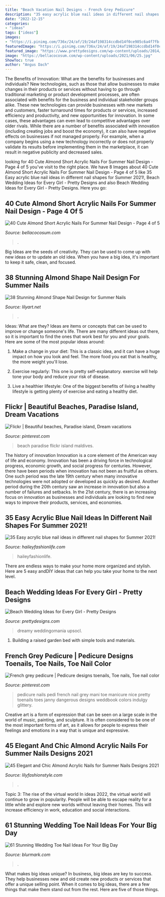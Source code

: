 ```yaml
---
title: "Beach Vacation Nail Designs - French Grey Pedicure"
description: "35 easy acrylic blue nail ideas in different nail shapes for summer 2021!"
date: "2022-12-15"
categories:
- "ideas"
tags: ["ideas"]
images:
- "https://i.pinimg.com/736x/24/af/19/24af198314ccdbd14f0ce985c6a4f7fb--maldives-beach-mauritius.jpg"
featuredImage: "https://i.pinimg.com/736x/24/af/19/24af198314ccdbd14f0ce985c6a4f7fb--maldives-beach-mauritius.jpg"
featured_image: "https://www.prettydesigns.com/wp-content/uploads/2014/05/Seashell-Wedding-Cake.jpg"
image: "https://bellacocosum.com/wp-content/uploads/2021/06/25.jpg"
ShowToc: true
author: "Angus Dach"
---
```



The Benefits of Innovation: What are the benefits for businesses and individuals?
New technologies, such as those that allow businesses to make changes in their products or services without having to go through traditional marketing or product development processes, are often associated with benefits for the business and individual stakeholder groups alike. These new technologies can provide businesses with new markets and customers, faster turnaround times for products or services, increased efficiency and productivity, and new opportunities for innovation. In some cases, these advantages can even lead to competitive advantages over older rivals.
While there are a number of benefits associated with innovation (including creating jobs and boost the economy), it can also have negative effects on businesses if not managed properly. For example, when a company begins using a new technology incorrectly or does not properly validate its results before implementing them in the marketplace, it can result in negative publicity and decreased sales.

	

		
looking for 40 Cute Almond Short Acrylic Nails For Summer Nail Design - Page 4 of 5 you've visit to the right place. We have 8 Images about 40 Cute Almond Short Acrylic Nails For Summer Nail Design - Page 4 of 5 like 35 Easy acrylic blue nail ideas in different nail shapes for Summer 2021!, Beach Wedding Ideas for Every Girl - Pretty Designs and also Beach Wedding Ideas for Every Girl - Pretty Designs. Here you go:
		
    
## 40 Cute Almond Short Acrylic Nails For Summer Nail Design - Page 4 Of 5

<img loading=lazy src="https://bellacocosum.com/wp-content/uploads/2021/06/25.jpg" onerror="this.onerror=null;this.src='https://tse1.mm.bing.net/th?id=OIP.9luXQbIAZbxpM4a94a3SKgHaLH&amp;pid=15.1';" alt="40 Cute Almond Short Acrylic Nails For Summer Nail Design - Page 4 of 5">

_Source: bellacocosum.com_

>. 

	

Big Ideas are the seeds of creativity. They can be used to come up with new ideas or to update an old idea. When you have a big idea, it's important to keep it safe, clean, and focused.

    
## 38 Stunning Almond Shape Nail Design For Summer Nails

<img loading=lazy src="https://lilyart.net/wp-content/uploads/2021/05/31.jpg" onerror="this.onerror=null;this.src='https://tse4.mm.bing.net/th?id=OIP.62veXZ6FcCio8dgm_c6lMgHaLH&amp;pid=15.1';" alt="38 Stunning Almond Shape Nail Design for Summer Nails">

_Source: lilyart.net_

>. 

	

Ideas: What are they?
Ideas are items or concepts that can be used to improve or change someone's life. There are many different ideas out there, so it is important to find the ones that work best for you and your goals. Here are some of the most popular ideas around:
1. Make a change in your diet: This is a classic idea, and it can have a huge impact on how you look and feel. The more food you eat that is healthy, the more weight you'll lose.

2. Exercise regularly: This one is pretty self-explanatory. exercise will help tone your body and reduce your risk of disease.

3. Live a healthier lifestyle: One of the biggest benefits of living a healthy lifestyle is getting plenty of exercise and eating a healthy diet.

    
## Flickr | Beautiful Beaches, Paradise Island, Dream Vacations

<img loading=lazy src="https://i.pinimg.com/736x/24/af/19/24af198314ccdbd14f0ce985c6a4f7fb--maldives-beach-mauritius.jpg" onerror="this.onerror=null;this.src='https://tse2.mm.bing.net/th?id=OIP.bsBOhUcLjYSv-FYrIxs4yQHaJ3&amp;pid=15.1';" alt="Flickr | Beautiful beaches, Paradise island, Dream vacations">

_Source: pinterest.com_

>beach paradise flickr island maldives. 

	

The history of innovation
Innovation is a core element of the American way of life and economy. Innovation has been a driving force in technological progress, economic growth, and social progress for centuries. However, there have been periods when innovation has not been as fruitful as others. One such period was the late 19th century when many innovative technologies were not adopted or developed as quickly as desired. Another period during the 20th century saw an increase in innovation but also a number of failures and setbacks. In the 21st century, there is an increasing focus on innovation as businesses and individuals are looking to find new ways to improve their products, services, and economies.

    
## 35 Easy Acrylic Blue Nail Ideas In Different Nail Shapes For Summer 2021!

<img loading=lazy src="https://haileyfashionlife.com/wp-content/uploads/2021/04/14-4-769x1154.jpg" onerror="this.onerror=null;this.src='https://tse3.mm.bing.net/th?id=OIP._39BG0dWvMU0MIX-OaBjXgHaLH&amp;pid=15.1';" alt="35 Easy acrylic blue nail ideas in different nail shapes for Summer 2021!">

_Source: haileyfashionlife.com_

>haileyfashionlife. 

	

There are endless ways to make your home more organized and stylish. Here are 5 easy andDIY ideas that can help you take your home to the next level.

    
## Beach Wedding Ideas For Every Girl - Pretty Designs

<img loading=lazy src="https://www.prettydesigns.com/wp-content/uploads/2014/05/Seashell-Wedding-Cake.jpg" onerror="this.onerror=null;this.src='https://tse4.mm.bing.net/th?id=OIP.uoIhvzmkfYB1VJw_zUw5JAAAAA&amp;pid=15.1';" alt="Beach Wedding Ideas for Every Girl - Pretty Designs">

_Source: prettydesigns.com_

>dreamy weddingomania upsocl. 

	

1. Building a raised garden bed with simple tools and materials.

    
## French Grey Pedicure | Pedicure Designs Toenails, Toe Nails, Toe Nail Color

<img loading=lazy src="https://i.pinimg.com/736x/48/5f/06/485f060226fa075c175a88060b076ec9--pedicure-manicure-mani-pedi.jpg" onerror="this.onerror=null;this.src='https://tse4.mm.bing.net/th?id=OIP.432pLdZhSZHKnvtLpwWVjgHaJ5&amp;pid=15.1';" alt="French grey pedicure | Pedicure designs toenails, Toe nails, Toe nail color">

_Source: pinterest.com_

>pedicure nails pedi french nail grey mani toe manicure nice pretty toenails toes janny dangerous designs weddbook colors indulgy glittery. 

	

Creative art is a form of expression that can be seen on a large scale in the world of music, painting, and sculpture. It is often considered to be one of the most important forms of art, as it allows for people to express their feelings and emotions in a way that is unique and expressive.

    
## 45 Elegant And Chic Almond Acrylic Nails For Summer Nails Designs 2021

<img loading=lazy src="https://lilyfashionstyle.com/wp-content/uploads/2021/06/6-2-769x1154.jpg" onerror="this.onerror=null;this.src='https://tse4.mm.bing.net/th?id=OIP.peMVlG_U6qvIHw6tJ9S1ZwHaLH&amp;pid=15.1';" alt="45 Elegant and Chic Almond Acrylic Nails for Summer Nails Designs 2021">

_Source: lilyfashionstyle.com_

>. 

	

Topic 3: The rise of the virtual world
In ideas 2022, the virtual world will continue to grow in popularity. People will be able to escape reality for a little while and explore new worlds without leaving their homes. This will increase efficiency in work, education and social interactions.

    
## 61 Stunning Wedding Toe Nail Ideas For Your Big Day

<img loading=lazy src="https://www.blurmark.com/wp-content/uploads/2017/05/Awesome-Pink-Nails.jpg" onerror="this.onerror=null;this.src='https://tse4.mm.bing.net/th?id=OIP.__u_OPeX4rQEbklaVAPwUQHaFj&amp;pid=15.1';" alt="61 Stunning Wedding Toe Nail Ideas For Your Big Day">

_Source: blurmark.com_

>. 

	

What makes big ideas unique?
In business, big ideas are key to success. They help businesses new and old create new products or services that offer a unique selling point. When it comes to big ideas, there are a few things that make them stand out from the rest. Here are five of those things.

